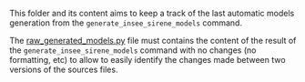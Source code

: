 This folder and its content aims to keep a track of the last automatic models generation from the `generate_insee_sirene_models` command.

The [raw_generated_models.py](raw_generated_models.py) file must contains the content of the result of the `generate_insee_sirene_models` command with no changes (no formatting, etc) to allow to easily identify the changes made between two versions of the sources files.
